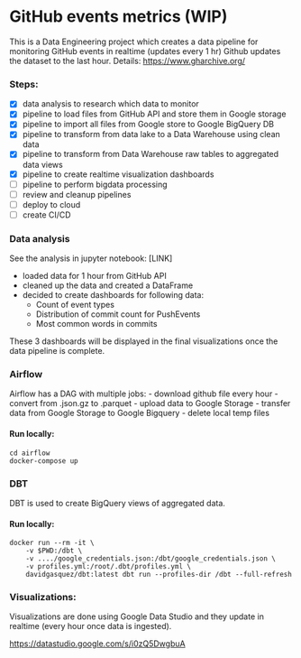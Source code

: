 # GitHub events metrics (WIP)

This is a Data Engineering project which creates a data pipeline for monitoring GitHub events in realtime (updates every 1 hr)
Github updates the dataset to the last hour.
Details: https://www.gharchive.org/

### Steps:
 - [x] data analysis to research which data to monitor
 - [x] pipeline to load files from GitHub API and store them in Google storage
 - [x] pipeline to import all files from Google store to Google BigQuery DB
 - [x] pipeline to transform from data lake to a Data Warehouse using clean data
 - [x] pipeline to transform from Data Warehouse raw tables to aggregated data views
 - [x] pipeline to create realtime visualization dashboards
 - [ ] pipeline to perform bigdata processing
 - [ ] review and cleanup pipelines
 - [ ] deploy to cloud
 - [ ] create CI/CD

### Data analysis

See the analysis in jupyter notebook: [LINK]

- loaded data for 1 hour from GitHub API
- cleaned up the data and created a DataFrame
- decided to create dashboards for following data:
    - Count of event types
    - Distribution of commit count for PushEvents
    - Most common words in commits

These 3 dashboards will be displayed in the final visualizations once the data pipeline is complete.    

### Airflow

Airflow has a DAG with multiple jobs: 
    - download github file every hour
    - convert from .json.gz to .parquet
    - upload data to Google Storage
    - transfer data from Google Storage to Google Bigquery
    - delete local temp files

#### Run locally:    
```
cd airflow
docker-compose up
```

### DBT
DBT is used to create BigQuery views of aggregated data.

#### Run locally:
```
docker run --rm -it \
    -v $PWD:/dbt \
    -v ..../google_credentials.json:/dbt/google_credentials.json \
    -v profiles.yml:/root/.dbt/profiles.yml \
    davidgasquez/dbt:latest dbt run --profiles-dir /dbt --full-refresh
```


### Visualizations:

Visualizations are done using Google Data Studio and they update in realtime (every hour once data is ingested).

https://datastudio.google.com/s/i0zQ5DwgbuA